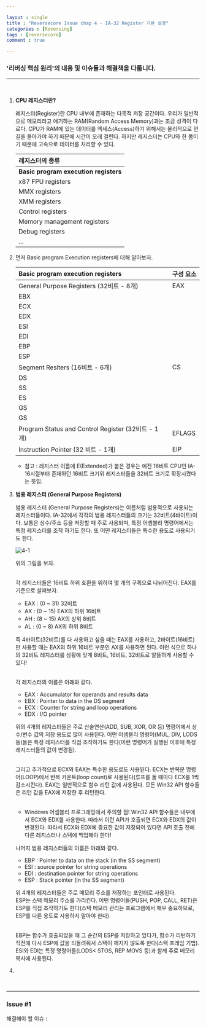 ```yaml
---

layout : single
title : "Reversecore Issue chap 4 - IA-32 Register 기본 설명"
categories : [Reversing]
tags : [reversecore]
comment : true

---
```


### '리버싱 핵심 원리'의 내용 및 이슈들과 해결책을 다룹니다.

---

<br/>


1. **CPU 레지스터란?**

	레지스터(Register)란 CPU 내부에 존재하는 다목적 저장 공간이다. 우리가 일반적으로 메모리라고 얘기하는 RAM(Random Access Memory)과는 조금 성격이 다르다. CPU가 RAM에 있는 데이터를 엑세스(Access)하기 위해서는 물리적으로 먼 길을 돌아가야 하기 때문에 시간이 오래 걸린다. 하지만 레지스터는 CPU와 한 몸이기 때문에 고속으로 데이터를 처리할 수 있다.

	| 레지스터의 종류 |
	|:------|
	|**Basic program execution registers**|
	|x87 FPU registers|
	|MMX registers|
	|XMM registers|
	|Control registers|
	|Memory management registers|
	|Debug registers|
	|...|

2. 먼저 Basic program Execution registers에 대해 알아보자.

	Basic program execution registers | 구성 요소
	|:-----|:------|
	General Purpose Registers (32비트 - 8개) | EAX
	 | EBX
	 | ECX
	 | EDX
	 | ESI
	 | EDI
	 | EBP
	 | ESP
	Segment Resiters (16비트 - 6개) | CS
	 | DS
	 | SS
	 | ES
	 | GS
	 | GS
	Program Status and Control Register (32비트 - 1개) | EFLAGS
	Instruction Pointer (32 비트 - 1개) | EIP

	- 참고 : 레지스터 이름에 E(Extended)가 붙은 경우는 예전 16비트 CPU인 IA-16시절부터 존재하던 16비트 크기위 레지스터들을 32비트 크기로 확장시켰다는 뜻임.

3. **범용 레지스터 (General Purpose Registers)**

	범용 레지스터 (General Purpose Registers)는 이름처럼 범용적으로 사용되는 레지스터들이다. IA-32에서 각각의 범용 레지스터들의 크기는 32비트(4바이트)이다. 보통은 상수/주소 등을 저장할 때 주로 사용되며, 특정 어셈블리 명령어에서는 특정 레지스터를 조작 하기도 한다. 또 어떤 레지스터들은 특수한 용도로 사용되기도 한다.

	![4-1](https://user-images.githubusercontent.com/26838115/44966263-22855d00-af75-11e8-8d36-928b352dee77.png)

	위의 그림을 보자. <br/><br/>

	각 레지스터들은 16비트 하위 호환을 위하여 몇 개의 구획으로 나뉘어진다. EAX를 기준으로 살펴보자.

	- EAX : (0 ~ 31) 32비트
	- AX : (0 ~ 15) EAX의 하위 16비트
	- AH : (8 ~ 15) AX의 상위 8비트
	- AL : (0 ~ 8) AX의 하위 8비트

	즉 4바이트(32비트)를 다 사용하고 싶을 때는 EAX를 사용하고, 2바이트(16비트)만 사용할 때는 EAX의 하위 16비트 부분인 AX를 사용하면 된다. 이런 식으로 하나의 32비트 레지스터를 상황에 맞게 8비트, 16비트, 32비트로 알뜰하게 사용할 수 있다! <br/><br/>

	각 레지스터의 이름은 아래와 같다. 

	- EAX : Accumulator for operands and results data
	- EBX : Pointer to data in the DS segment
	- ECX : Counter for string and loop operations
	- EDX : I/O pointer

	위의 4개의 레지스터들은 주로 산술연산(ADD, SUB, XOR, OR 등) 명령어에서 상수/변수 값의 저장 용도로 많이 사용된다. 어떤 어셈블리 명령어(MUL, DIV, LODS 등)들은 특정 레지스터를 직접 조작하기도 한다(이런 명령어가 실행된 이후에 특정 레지스터들의 값이 변경됨).<br/><br/>

	그리고 추가적으로 ECX와 EAX는 특수한 용도로도 사용된다. ECX는 반복문 명령어(LOOP)에서 반복 카운트(loop count)로 사용된다(루프를 돌 때마다 ECX를 1씩 감소시킨다). EAX는 일반적으로 함수 리턴 값에 사용된다. 모든 Win32 API 함수들은 리턴 값을 EAX에 저장한 후 리턴한다. <br/><br/>

	- Windows 어셈블리 프로그래밍에서 주의할 점!
		Win32 API 함수들은 내부에서 ECX와 EDX를 사용한다. 따라서 이런 API가 호출되면 ECX와 EDX의 값이 변경된다. 따라서 ECX와 EDX에 중요한 값이 저장되어 있다면 API 호출 전에 다른 레지스터나 스택에 백업해야 한다!

	나머지 범용 레지스터들의 이름은 아래와 같다.

	- EBP : Pointer to data on the stack (in the SS segment)
	- ESI : source pointer for string operations
	- EDI : destination pointer for string operations
	- ESP : Stack pointer (in the SS segment)

	위 4개의 레지스터들은 주로 메모리 주소를 저장하는 포인터로 사용된다. <br/>
	ESP는 스택 메모리 주소를 가리킨다. 어떤 명령어들(PUSH, POP, CALL, RET)은 ESP를 직접 조작하기도 한다(스택 메모리 관리는 프로그램에서 매우 중요하므로, ESP를 다른 용도로 사용하지 말아야 한다). <br/><br/>

	EBP는 함수가 호출되었을 때 그 순간의 ESP를 저장하고 있다가, 함수가 리턴하기 직전에 다시 ESP에 값을 되돌려줘서 스택이 깨지지 않도록 한다(스택 프레임 기법). ESI와 EDI는 특정 명령어들(LODS< STOS, REP MOVS 등)과 함께 주로 메모리 복사에 사용된다.

4. 





<br/>

---



### Issue #1

해결해야 할 이슈 : 

